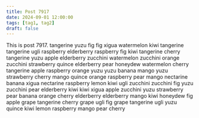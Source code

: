 ```yaml
---
title: Post 7917
date: 2024-09-01 12:00:00
tags: [tag1, tag2]
draft: false
---
```

This is post 7917.
tangerine
yuzu
fig
fig
xigua
watermelon
kiwi
tangerine
tangerine
ugli
raspberry
elderberry
raspberry
fig
kiwi
tangerine
cherry
tangerine
yuzu
apple
elderberry
zucchini
watermelon
zucchini
orange
zucchini
strawberry
quince
elderberry
pear
honeydew
watermelon
cherry
tangerine
apple
raspberry
orange
yuzu
yuzu
banana
mango
yuzu
strawberry
cherry
mango
quince
orange
raspberry
pear
mango
nectarine
banana
xigua
nectarine
raspberry
lemon
kiwi
ugli
zucchini
zucchini
fig
yuzu
zucchini
pear
elderberry
kiwi
kiwi
xigua
apple
zucchini
yuzu
strawberry
pear
banana
orange
cherry
elderberry
elderberry
mango
kiwi
honeydew
fig
apple
grape
tangerine
cherry
grape
ugli
fig
grape
tangerine
ugli
yuzu
quince
kiwi
lemon
raspberry
mango
pear
cherry
